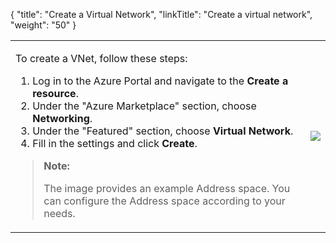 {
    "title": "Create a Virtual Network",
    "linkTitle": "Create a virtual network",
    "weight": "50"
}<table>
   <tbody>
      <tr>
         <td><p>To create a VNet, follow these steps:</p>
<ol>
<li>Log in to the Azure Portal and navigate to the <strong>Create a resource</strong>.</li>
<li>Under the "Azure Marketplace" section, choose <strong>Networking</strong>.</li>
<li>Under the "Featured" section, choose <strong>Virtual Network</strong>.<br />
</li>
<li>Fill in the settings and click <strong>Create</strong>.</li>
</ol>
<blockquote>
<p><strong>Note:</strong></p>
<p>The image provides an example Address space. You can configure the Address space according to your needs.</p>
</blockquote>         </td>
         <td><img src="/Images/SecureTransport/create-VNet.PNG" />         </td>
      </tr>
   </tbody>
</table>
